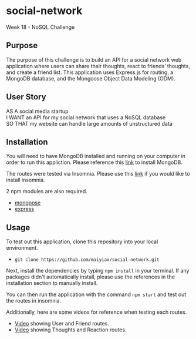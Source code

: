 # social-network

Week 18 - NoSQL Challenge

## Purpose

The purpose of this challenge is to build an API for a social network web application where users can share their thoughts, react to friends’ thoughts, and create a friend list. This application uses Express.js for routing, a MongoDB database, and the Mongoose Object Data Modeling (ODM).

## User Story

AS A social media startup <br>
I WANT an API for my social network that uses a NoSQL database <br>
SO THAT my website can handle large amounts of unstructured data

## Installation

You will need to have MongoDB installed and running on your computer in order to run this appliction. Please reference this [link](https://docs.mongodb.com/guides/server/install/) to install MongoDB.

The routes were tested via Insomnia. Please use this [link](https://insomnia.rest/) if you would like to install insomnia.

2 npm modules are also required. 
  - [mongoose](https://www.npmjs.com/package/mongoose)
  - [express](https://www.npmjs.com/package/express)
  

## Usage

To test out this application, clone this repository into your local environment.
  - `git clone https://github.com/maiyiax/social-network.git`
  
Next, install the dependencies by typing `npm install` in your terminal. If any packages didn't automatically install, please use the references in the installation section to manually install.

You can then run the application with the command `npm start` and test out the routes in insomnia.

Additionally, here are some videos for reference when testing each routes.

  - [Video](https://drive.google.com/file/d/1PHzufm-DGn5CEgvrDcW6HNhG0K0OkYjw/view) showing User and Friend routes.
  - [Video](https://drive.google.com/file/d/1USwWAFXjIUyPsb3WJTlwU7Cfb_Bwqw9d/view) showing Thoughts and Reaction routes.

    
